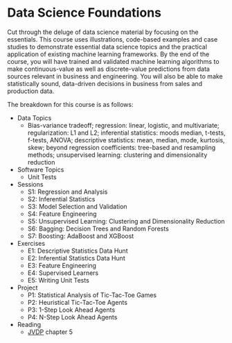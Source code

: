 # Data Science Foundations

Cut through the deluge of data science material by focusing on the essentials. This course uses illustrations, code-based examples and case studies to demonstrate essential data science topics and the practical application of existing machine learning frameworks. By the end of the course, you will have trained and validated machine learning algorithms to make continuous-value as well as discrete-value predictions from data sources relevant in business and engineering. You will also be able to make statistically sound, data-driven decisions in business from sales and production data.

The breakdown for this course is as follows:

*	Data Topics
    * Bias-variance tradeoff; regression: linear, logistic, and multivariate; regularization: L1 and L2; inferential statistics: moods median, t-tests, f-tests, ANOVA; descriptive statistics: mean, median, mode, kurtosis, skew; beyond regression coefficients: tree-based and resampling methods; unsupervised learning: clustering and dimensionality reduction
*	Software Topics
    *	Unit Tests
*	Sessions
    * S1: Regression and Analysis
    * S2: Inferential Statistics
    * S3: Model Selection and Validation
    * S4: Feature Engineering
    * S5: Unsupervised Learning: Clustering and Dimensionality Reduction
    * S6: Bagging: Decision Trees and Random Forests
    * S7: Boosting: AdaBoost and XGBoost
*	Exercises
    * E1: Descriptive Statistics Data Hunt
    * E2: Inferential Statistics Data Hunt
    * E3: Feature Engineering
    * E4: Supervised Learners
    * E5: Writing Unit Tests
*	Project
    * P1: Statistical Analysis of Tic-Tac-Toe Games
    * P2: Heuristical Tic-Tac-Toe Agents
    * P3: 1-Step Look Ahead Agents
    * P4: N-Step Look Ahead Agents
*	Reading
    * [JVDP](https://jakevdp.github.io/PythonDataScienceHandbook/) chapter 5